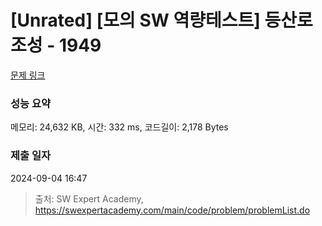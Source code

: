 # [Unrated] [모의 SW 역량테스트] 등산로 조성 - 1949 

[문제 링크](https://swexpertacademy.com/main/code/problem/problemDetail.do?contestProbId=AV5PoOKKAPIDFAUq) 

### 성능 요약

메모리: 24,632 KB, 시간: 332 ms, 코드길이: 2,178 Bytes

### 제출 일자

2024-09-04 16:47



> 출처: SW Expert Academy, https://swexpertacademy.com/main/code/problem/problemList.do